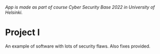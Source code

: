 *App is made as part of course Cyber Security Base 2022 in University of Helsinki.*

# Project I
An example of software with lots of security flaws. Also fixes provided.

